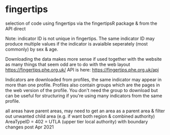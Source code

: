 # fingertips

selection of code using fingertips via the fingertipsR package & from the API direct

Note: indicator ID is not unique in fingertips. The same indicator ID may produce multiple values if the indicator is avaialble seperately (most commonly) by sex & age.

Downloading the data makes more sense if used together with the website as many things that seem odd are to do with the web layout https://fingertips.phe.org.uk/
API is here: https://fingertips.phe.org.uk/api

Indicators are downloaded from profiles, the same indicator may appear in more than one profile. Profiles also contain groups which are the pages in the web version of the profile. You don't need the group to download but can be useful for structuring if you're using many indicators from the same profile.

all areas have parent areas, may need to get an area as a parent area & filter out unwanted child area (e.g. if want both region & combined authority)
AreaTypeID = 402 = UTLA (upper tier local authority) with boundary changes post Apr 2021
